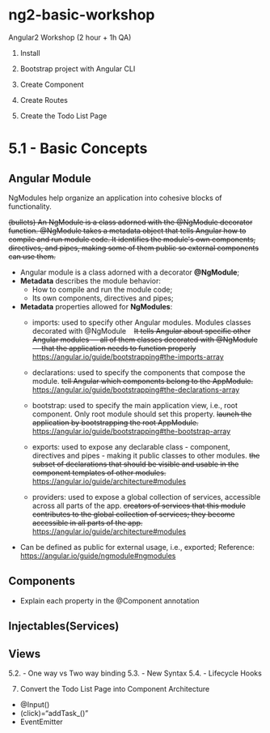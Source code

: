 # ng2-basic-workshop
Angular2 Workshop (2 hour + 1h QA)

1. Install

2. Bootstrap project with Angular CLI

3. Create Component

4. Create Routes

5. Create the Todo List Page
# 5.1 - Basic Concepts
## Angular Module

NgModules help organize an application into cohesive blocks of functionality.

~~(bullets) An NgModule is a class adorned with the @NgModule decorator function. @NgModule takes a metadata object that tells Angular how to compile and run module code. It identifies the module's own components, directives, and pipes, making some of them public so external components can use them.~~ 
- Angular module is a class adorned with a decorator **@NgModule**;
- **Metadata** describes the module behavior:
    - How to compile and run the module code;
    - Its own components, directives and pipes;
- **Metadata** properties allowed for **NgModules**:
    - imports: used to specify other Angular modules. Modules classes decorated with @NgModule
    ~~It tells Angular about specific other Angular modules — all of them classes decorated with @NgModule — that the application needs to function properly~~ https://angular.io/guide/bootstrapping#the-imports-array
  
    - declarations: used to specify the components that compose the module.
    ~~tell Angular which components belong to the AppModule.~~ https://angular.io/guide/bootstrapping#the-declarations-array

    - bootstrap: used to specify the main application view, i.e., root component. Only root module should set this property.
    ~~launch the application by bootstrapping the root AppModule.~~ https://angular.io/guide/bootstrapping#the-bootstrap-array

    - exports: used to expose any declarable class - component, directives and pipes - making it public classes to other modules.
    ~~the subset of declarations that should be visible and usable in the component templates of other modules.~~ https://angular.io/guide/architecture#modules

    - providers:  used to expose a global collection of services, accessible across all parts of the app. 
    ~~creators of services that this module contributes to the global collection of services; they become accessible in all parts of the app.~~ https://angular.io/guide/architecture#modules
- Can be defined as public for external usage, i.e., exported; 
Reference: https://angular.io/guide/ngmodule#ngmodules
      
## Components
   - Explain each property in the @Component annotation
## Injectables(Services)
## Views
5.2. - One way vs Two way binding
5.3. - New Syntax
5.4. - Lifecycle Hooks

7. Convert the Todo List Page into Component Architecture
- @Input()
- (click)=“addTask_()”
- EventEmitter


